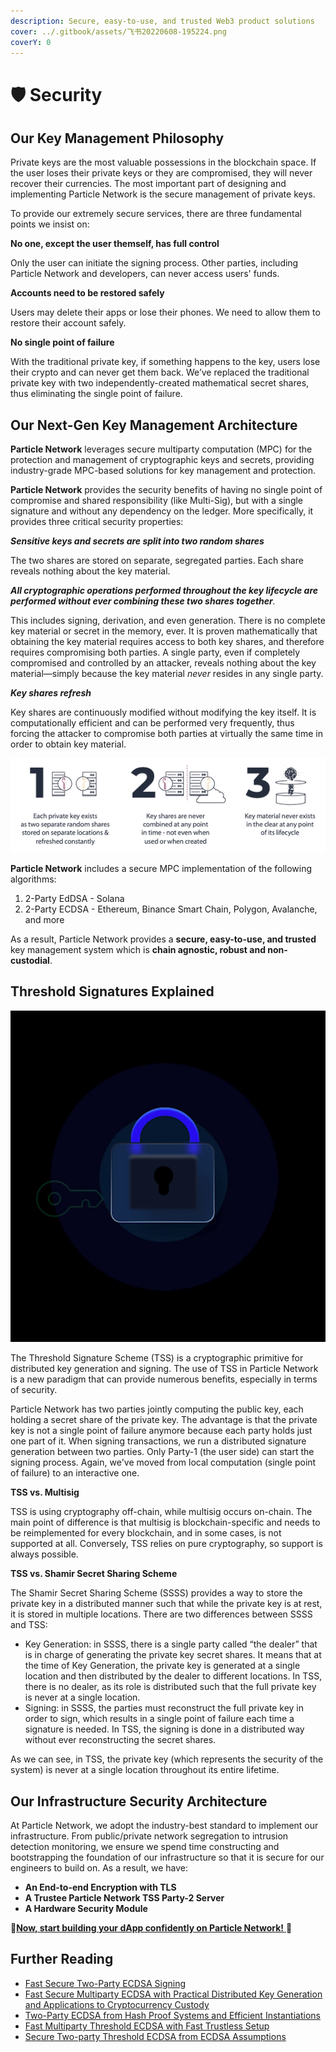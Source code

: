 ```yaml
---
description: Secure, easy-to-use, and trusted Web3 product solutions
cover: ../.gitbook/assets/飞书20220608-195224.png
coverY: 0
---
```


# 🛡 Security

## Our Key Management Philosophy

Private keys are the most valuable possessions in the blockchain space. If the user loses their private keys or they are compromised, they will never recover their currencies. The most important part of designing and implementing Particle Network is the secure management of private keys.

To provide our extremely secure services, there are three fundamental points we insist on:

**No one, except the user themself, has full control**

Only the user can initiate the signing process. Other parties, including Particle Network and developers, can never access users' funds.

**Accounts need to be restored safely**

Users may delete their apps or lose their phones. We need to allow them to restore their account safely.

**No single point of failure**

With the traditional private key, if something happens to the key, users lose their crypto and can never get them back. We’ve replaced the traditional private key with two independently-created mathematical secret shares, thus eliminating the single point of failure.

## Our Next-Gen Key Management Architecture

**Particle Network** leverages secure multiparty computation (MPC) for the protection and management of cryptographic keys and secrets, providing industry-grade MPC-based solutions for key management and protection.

**Particle Network** provides the security benefits of having no single point of compromise and shared responsibility (like Multi-Sig), but with a single signature and without any dependency on the ledger. More specifically, it provides three critical security properties:

_**Sensitive keys and secrets are split into two random shares**_

The two shares are stored on separate, segregated parties. Each share reveals nothing about the key material.

_**All cryptographic operations performed throughout the key lifecycle are performed without ever combining these two shares together**._

This includes signing, derivation, and even generation. There is no complete key material or secret in the memory, ever. It is proven mathematically that obtaining the key material requires access to both key shares, and therefore requires compromising both parties. A single party, even if completely compromised and controlled by an attacker, reveals nothing about the key material—simply because the key material _never_ resides in any single party.

_**Key shares refresh**_

Key shares are continuously modified without modifying the key itself. It is computationally efficient and can be performed very frequently, thus forcing the attacker to compromise both parties at virtually the same time in order to obtain key material.

![Next-Gen Key Management System](../.gitbook/assets/os-key-shares.png)

**Particle Network** includes a secure MPC implementation of the following algorithms:

1. 2-Party EdDSA - Solana
2. 2-Party ECDSA - Ethereum, Binance Smart Chain, Polygon, Avalanche, and more

As a result, Particle Network provides a **secure, easy-to-use, and trusted** key management system which is **chain agnostic, robust and non-custodial**.

## Threshold Signatures Explained

![Particle Network TSS](../.gitbook/assets/ezgif.com-gif-maker.gif)

The Threshold Signature Scheme (TSS) is a cryptographic primitive for distributed key generation and signing. The use of TSS in Particle Network is a new paradigm that can provide numerous benefits, especially in terms of security.

Particle Network has two parties jointly computing the public key, each holding a secret share of the private key. The advantage is that the private key is not a single point of failure anymore because each party holds just one part of it. When signing transactions, we run a distributed signature generation between two parties. Only Party-1 (the user side) can start the signing process. Again, we've moved from local computation (single point of failure) to an interactive one.

**TSS vs. Multisig**

TSS is using cryptography off-chain, while multisig occurs on-chain. The main point of difference is that multisig is blockchain-specific and needs to be reimplemented for every blockchain, and in some cases, is not supported at all. Conversely, TSS relies on pure cryptography, so support is always possible.

**TSS vs. Shamir Secret Sharing Scheme**

The Shamir Secret Sharing Scheme (SSSS) provides a way to store the private key in a distributed manner such that while the private key is at rest, it is stored in multiple locations. There are two differences between SSSS and TSS:

* Key Generation: in SSSS, there is a single party called “the dealer” that is in charge of generating the private key secret shares. It means that at the time of Key Generation, the private key is generated at a single location and then distributed by the dealer to different locations. In TSS, there is no dealer, as its role is distributed such that the full private key is never at a single location.
* Signing: in SSSS, the parties must reconstruct the full private key in order to sign, which results in a single point of failure each time a signature is needed. In TSS, the signing is done in a distributed way without ever reconstructing the secret shares.

As we can see, in TSS, the private key (which represents the security of the system) is never at a single location throughout its entire lifetime.

## Our Infrastructure Security Architecture

At Particle Network, we adopt the industry-best standard to implement our infrastructure. From public/private network segregation to intrusion detection monitoring, we ensure we spend time constructing and bootstrapping the foundation of our infrastructure so that it is secure for our engineers to build on. As a result, we have:

* **An End-to-end Encryption with TLS**
* **A Trustee Particle Network TSS Party-2 Server**
* **A Hardware Security Module**

:tada:[**Now, start building your dApp confidently on Particle Network!** ](../developers/auth-service/):tada:

## Further Reading

* [Fast Secure Two-Party ECDSA Signing](https://eprint.iacr.org/2017/552)
* [Fast Secure Multiparty ECDSA with Practical Distributed Key Generation and Applications to Cryptocurrency Custody](https://eprint.iacr.org/2018/987.pdf)
* [Two-Party ECDSA from Hash Proof Systems and Efficient Instantiations](https://eprint.iacr.org/2019/503.pdf)
* [Fast Multiparty Threshold ECDSA with Fast Trustless Setup](https://eprint.iacr.org/2019/114.pdf)
* [Secure Two-party Threshold ECDSA from ECDSA Assumptions](https://eprint.iacr.org/2018/499.pdf)
